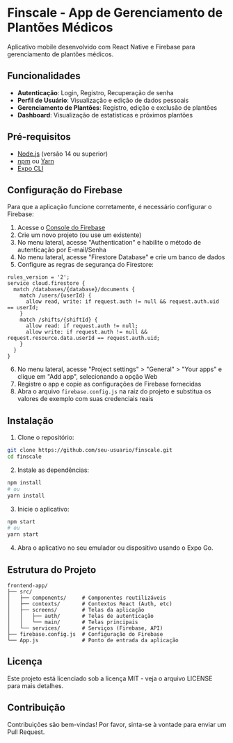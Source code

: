 # Finscale - App de Gerenciamento de Plantões Médicos

Aplicativo mobile desenvolvido com React Native e Firebase para gerenciamento de plantões médicos.

## Funcionalidades

- **Autenticação**: Login, Registro, Recuperação de senha
- **Perfil de Usuário**: Visualização e edição de dados pessoais
- **Gerenciamento de Plantões**: Registro, edição e exclusão de plantões
- **Dashboard**: Visualização de estatísticas e próximos plantões

## Pré-requisitos

- [Node.js](https://nodejs.org/) (versão 14 ou superior)
- [npm](https://www.npmjs.com/) ou [Yarn](https://yarnpkg.com/)
- [Expo CLI](https://docs.expo.dev/get-started/installation/)

## Configuração do Firebase

Para que a aplicação funcione corretamente, é necessário configurar o Firebase:

1. Acesse o [Console do Firebase](https://console.firebase.google.com/)
2. Crie um novo projeto (ou use um existente)
3. No menu lateral, acesse "Authentication" e habilite o método de autenticação por E-mail/Senha
4. No menu lateral, acesse "Firestore Database" e crie um banco de dados
5. Configure as regras de segurança do Firestore:

```
rules_version = '2';
service cloud.firestore {
  match /databases/{database}/documents {
    match /users/{userId} {
      allow read, write: if request.auth != null && request.auth.uid == userId;
    }
    match /shifts/{shiftId} {
      allow read: if request.auth != null;
      allow write: if request.auth != null && request.resource.data.userId == request.auth.uid;
    }
  }
}
```

6. No menu lateral, acesse "Project settings" > "General" > "Your apps" e clique em "Add app", selecionando a opção Web
7. Registre o app e copie as configurações de Firebase fornecidas
8. Abra o arquivo `firebase.config.js` na raiz do projeto e substitua os valores de exemplo com suas credenciais reais

## Instalação

1. Clone o repositório:
```bash
git clone https://github.com/seu-usuario/finscale.git
cd finscale
```

2. Instale as dependências:
```bash
npm install
# ou
yarn install
```

3. Inicie o aplicativo:
```bash
npm start
# ou
yarn start
```

4. Abra o aplicativo no seu emulador ou dispositivo usando o Expo Go.

## Estrutura do Projeto

```
frontend-app/
├── src/
│   ├── components/     # Componentes reutilizáveis
│   ├── contexts/       # Contextos React (Auth, etc)
│   ├── screens/        # Telas da aplicação
│   │   ├── auth/       # Telas de autenticação
│   │   └── main/       # Telas principais
│   └── services/       # Serviços (Firebase, API)
├── firebase.config.js  # Configuração do Firebase
└── App.js              # Ponto de entrada da aplicação
```

## Licença

Este projeto está licenciado sob a licença MIT - veja o arquivo LICENSE para mais detalhes.

## Contribuição

Contribuições são bem-vindas! Por favor, sinta-se à vontade para enviar um Pull Request. 